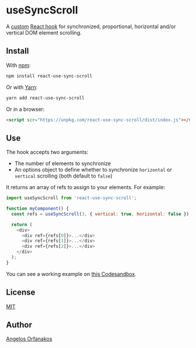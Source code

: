 # useSyncScroll

A [custom][] [React hook][hooks] for synchronized, proportional, horizontal
and/or vertical DOM element scrolling.

[custom]: https://reactjs.org/docs/hooks-custom.html
[hooks]: https://reactjs.org/docs/hooks-intro.html

## Install

With [npm](https://www.npmjs.com/):

```sh
npm install react-use-sync-scroll
```

Or with [Yarn](https://yarnpkg.com/):

```sh
yarn add react-use-sync-scroll
```

Or in a browser:

```html
<script scr="https://unpkg.com/react-use-sync-scroll/dist/index.js"></script>
```

## Use

The hook accepts two arguments:

- The number of elements to synchronize
- An options object to define whether to synchronize `horizontal` or `vertical`
  scrolling (both default to `false`)

It returns an array of refs to assign to your elements. For example:

```javascript
import useSyncScroll from 'react-use-sync-scroll';

function myComponent() {
  const refs = useSyncScroll(3, { vertical: true, horizontal: false });

  return (
    <div>
      <div ref={refs[0]}>...</div>
      <div ref={refs[1]}>...</div>
      <div ref={refs[2]}>...</div>
    </div>
  );
}
```

You can see a working example on [this Codesandbox][codesandbox].

[codesandbox]: https://codesandbox.io/s/lry2koz5zl

## License

[MIT](https://github.com/agorf/react-use-sync-scroll/blob/master/LICENSE.txt)

## Author

[Angelos Orfanakos](https://angelos.dev/)
